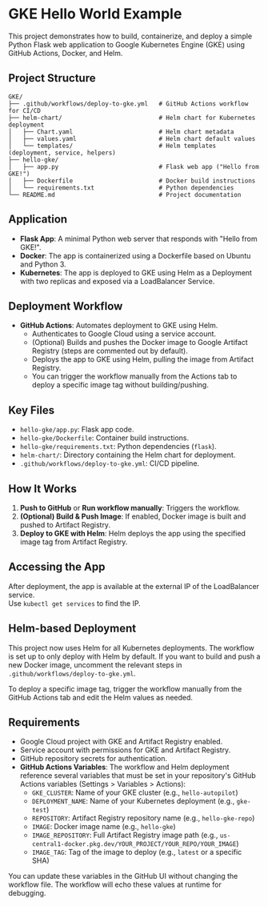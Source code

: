 
# GKE Hello World Example

This project demonstrates how to build, containerize, and deploy a simple Python Flask web application to Google Kubernetes Engine (GKE) using GitHub Actions, Docker, and Helm.

## Project Structure

```
GKE/
├── .github/workflows/deploy-to-gke.yml   # GitHub Actions workflow for CI/CD
├── helm-chart/                           # Helm chart for Kubernetes deployment
│   ├── Chart.yaml                        # Helm chart metadata
│   ├── values.yaml                       # Helm chart default values
│   └── templates/                        # Helm templates (deployment, service, helpers)
├── hello-gke/
│   ├── app.py                            # Flask web app ("Hello from GKE!")
│   ├── Dockerfile                        # Docker build instructions
│   └── requirements.txt                  # Python dependencies
└── README.md                             # Project documentation
```

## Application

- **Flask App**: A minimal Python web server that responds with "Hello from GKE!".
- **Docker**: The app is containerized using a Dockerfile based on Ubuntu and Python 3.
- **Kubernetes**: The app is deployed to GKE using Helm as a Deployment with two replicas and exposed via a LoadBalancer Service.

## Deployment Workflow

- **GitHub Actions**: Automates deployment to GKE using Helm.
	- Authenticates to Google Cloud using a service account.
	- (Optional) Builds and pushes the Docker image to Google Artifact Registry (steps are commented out by default).
	- Deploys the app to GKE using Helm, pulling the image from Artifact Registry.
	- You can trigger the workflow manually from the Actions tab to deploy a specific image tag without building/pushing.

## Key Files

- `hello-gke/app.py`: Flask app code.
- `hello-gke/Dockerfile`: Container build instructions.
- `hello-gke/requirements.txt`: Python dependencies (`flask`).
- `helm-chart/`: Directory containing the Helm chart for deployment.
- `.github/workflows/deploy-to-gke.yml`: CI/CD pipeline.

## How It Works

1. **Push to GitHub** or **Run workflow manually**: Triggers the workflow.
2. **(Optional) Build & Push Image**: If enabled, Docker image is built and pushed to Artifact Registry.
3. **Deploy to GKE with Helm**: Helm deploys the app using the specified image tag from Artifact Registry.

## Accessing the App

After deployment, the app is available at the external IP of the LoadBalancer service.  
Use `kubectl get services` to find the IP.

## Helm-based Deployment

This project now uses Helm for all Kubernetes deployments. The workflow is set up to only deploy with Helm by default. If you want to build and push a new Docker image, uncomment the relevant steps in `.github/workflows/deploy-to-gke.yml`.

To deploy a specific image tag, trigger the workflow manually from the GitHub Actions tab and edit the Helm values as needed.


## Requirements

- Google Cloud project with GKE and Artifact Registry enabled.
- Service account with permissions for GKE and Artifact Registry.
- GitHub repository secrets for authentication.
- **GitHub Actions Variables**: The workflow and Helm deployment reference several variables that must be set in your repository's GitHub Actions variables (Settings > Variables > Actions):
	- `GKE_CLUSTER`: Name of your GKE cluster (e.g., `hello-autopilot`)
	- `DEPLOYMENT_NAME`: Name of your Kubernetes deployment (e.g., `gke-test`)
	- `REPOSITORY`: Artifact Registry repository name (e.g., `hello-gke-repo`)
	- `IMAGE`: Docker image name (e.g., `hello-gke`)
	- `IMAGE_REPOSITORY`: Full Artifact Registry image path (e.g., `us-central1-docker.pkg.dev/YOUR_PROJECT/YOUR_REPO/YOUR_IMAGE`)
	- `IMAGE_TAG`: Tag of the image to deploy (e.g., `latest` or a specific SHA)

You can update these variables in the GitHub UI without changing the workflow file. The workflow will echo these values at runtime for debugging.
